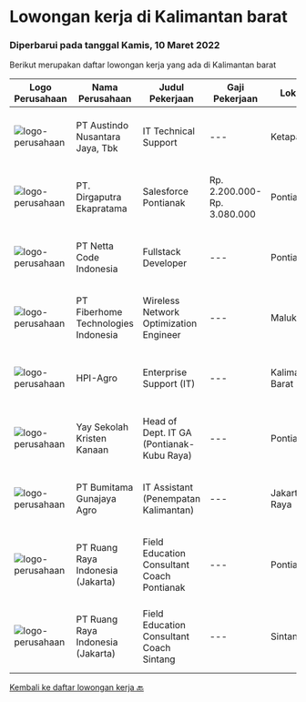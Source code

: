 
  # Lowongan kerja di Kalimantan barat

  ### Diperbarui pada tanggal Kamis, 10 Maret 2022

  Berikut merupakan daftar lowongan kerja yang ada di Kalimantan barat

  |Logo Perusahaan | Nama Perusahaan | Judul Pekerjaan | Gaji Pekerjaan | Lokasi | Deskripsi | Tanggal diunggah | Pranala |
  | -------------- | --------------- | --------------- | --------- | --------- | -------------- | ------- | ----------- |
  |![logo-perusahaan](https://image-service-cdn.seek.com.au/0896e39d45fbef2356db0604c310cff566a227f1/ee4dce1061f3f616224767ad58cb2fc751b8d2dc)|PT Austindo Nusantara Jaya, Tbk|IT Technical Support|---|Ketapang|Qualifications: Minimum D3 or Bachelor Degree in Computer Science or Information Technology. Certification in any of IT professional qualification is...|Senin, 07 Maret 2022|https://www.jobstreet.co.id/id/job/it-technical-support-3810261?token=0~61357d2a-2183-42a5-ac25-e2f2748cdfaf&sectionRank=1&jobId=jobstreet-id-job-3810261|
|![logo-perusahaan](https://image-service-cdn.seek.com.au/a71451f94042b4052b95dffd920b0bf37fcefb66/ee4dce1061f3f616224767ad58cb2fc751b8d2dc)|PT. Dirgaputra Ekapratama|Salesforce Pontianak|Rp. 2.200.000-Rp. 3.080.000|Pontianak|Persyaratan :1. Pendidikan minimal SMA / Diploma / Sederajat2. Usia maksimal 35 tahun3. Memiliki pengalaman 1 tahun di bidang Automotive atau...|Rabu, 02 Maret 2022|https://www.jobstreet.co.id/id/job/salesforce-pontianak-3791968?token=0~61357d2a-2183-42a5-ac25-e2f2748cdfaf&sectionRank=2&jobId=jobstreet-id-job-3791968|
|![logo-perusahaan](https://i.ibb.co/sqvTCh9/112815900-stock-vector-no-image-available-icon-flat-vector.webp)|PT Netta Code Indonesia|Fullstack Developer|---|Pontianak|Kualifikasi : Memiliki komunikasi dan team work yang baik Memahami pemograman web Memahami HTML, CSS, Javascript dan JQuery Berpengaaman menggunakan...|Selasa, 08 Maret 2022|https://www.jobstreet.co.id/id/job/fullstack-developer-3813701?token=0~61357d2a-2183-42a5-ac25-e2f2748cdfaf&sectionRank=3&jobId=jobstreet-id-job-3813701|
|![logo-perusahaan](https://image-service-cdn.seek.com.au/75a0e137cbbbb6119c508c6dc1464d0ff9ef547b/ee4dce1061f3f616224767ad58cb2fc751b8d2dc)|PT Fiberhome Technologies Indonesia|Wireless Network Optimization Engineer|---|Maluku|Job Responsibility:1. Responsible for SSV test.2. Responsible  for outputting SSV report.3. Coordinate with wireless problem analysis and test.Job...|Kamis, 24 Februari 2022|https://www.jobstreet.co.id/id/job/wireless-network-optimization-engineer-3790721?token=0~61357d2a-2183-42a5-ac25-e2f2748cdfaf&sectionRank=4&jobId=jobstreet-id-job-3790721|
|![logo-perusahaan](https://image-service-cdn.seek.com.au/0d457d2cf249547b3fdda192fb13dbee8e63de25/ee4dce1061f3f616224767ad58cb2fc751b8d2dc)|HPI-Agro|Enterprise Support (IT)|---|Kalimantan Barat|Berpengalaman sebagai IT Support / IT Helpdesk minimal 3 tahun Menguasai dan mampu merakit dan instalasi hardware komputer (Diutamakan) Mampu...|Rabu, 09 Februari 2022|https://www.jobstreet.co.id/id/job/enterprise-support-it-3785111?token=0~61357d2a-2183-42a5-ac25-e2f2748cdfaf&sectionRank=5&jobId=jobstreet-id-job-3785111|
|![logo-perusahaan](https://image-service-cdn.seek.com.au/824116dc0f2c0358274d4e63f3c60d420976e76c/ee4dce1061f3f616224767ad58cb2fc751b8d2dc)|Yay Sekolah Kristen Kanaan|Head of Dept. IT GA (Pontianak-Kubu Raya)|---|Pontianak|Requirements: Minimum Bachelor's degree in Civil Engineering, Electrical Engineering, and Industrial Engineering Maximum age of 43 years old. Minimum...|Kamis, 10 Februari 2022|https://www.jobstreet.co.id/id/job/head-of-dept-it-ga-pontianak-kubu-raya-3786106?token=0~61357d2a-2183-42a5-ac25-e2f2748cdfaf&sectionRank=6&jobId=jobstreet-id-job-3786106|
|![logo-perusahaan](https://image-service-cdn.seek.com.au/e2722a7d60cff64e9e9506c1f420ace83cf07984/ee4dce1061f3f616224767ad58cb2fc751b8d2dc)|PT Bumitama Gunajaya Agro|IT Assistant (Penempatan Kalimantan)|---|Jakarta Raya|Membantu dan bertanggung jawab kepada Regional Head dan IT Group Dept terkait dengan pemanfaatan sistem teknologi informasi terutama di area kebun....|Rabu, 09 Februari 2022|https://www.jobstreet.co.id/id/job/it-assistant-penempatan-kalimantan-3785601?token=0~61357d2a-2183-42a5-ac25-e2f2748cdfaf&sectionRank=7&jobId=jobstreet-id-job-3785601|
|![logo-perusahaan](https://image-service-cdn.seek.com.au/7eee59ea5934120f389dd02961ddcb6b62946481/ee4dce1061f3f616224767ad58cb2fc751b8d2dc)|PT Ruang Raya Indonesia (Jakarta)|Field Education Consultant Coach Pontianak|---|Pontianak|Ruangguru is a tech-enabled education company that provides a one-stop learning experience for students to have better access to quality content and...|Jumat, 25 Februari 2022|https://www.jobstreet.co.id/id/job/field-education-consultant-coach-pontianak-1030728063?token=0~61357d2a-2183-42a5-ac25-e2f2748cdfaf&sectionRank=8&jobId=jobstreet-id-job-1030728063|
|![logo-perusahaan](https://image-service-cdn.seek.com.au/7eee59ea5934120f389dd02961ddcb6b62946481/ee4dce1061f3f616224767ad58cb2fc751b8d2dc)|PT Ruang Raya Indonesia (Jakarta)|Field Education Consultant Coach Sintang|---|Sintang|Ruangguru is a tech-enabled education company that provides a one-stop learning experience for students to have better access to quality content and...|Jumat, 25 Februari 2022|https://www.jobstreet.co.id/id/job/field-education-consultant-coach-sintang-1030728082?token=0~61357d2a-2183-42a5-ac25-e2f2748cdfaf&sectionRank=9&jobId=jobstreet-id-job-1030728082|


  [Kembali ke daftar lowongan kerja 🔙](../README.md#daftar-lowongan-kerja)
  
